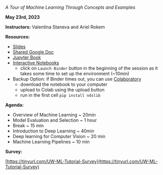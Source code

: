 *A Tour of Machine Learning Through Concepts and Examples*

**May 23rd, 2023**

**Instructors:** Valentina Staneva and Ariel Rokem

**Resources:**
* [Slides](https://docs.google.com/presentation/d/1b4pvtfHXd6AQQsUHZB14PRb4ooDwBbukYZ88kK8L62A/edit?usp=sharing)
* [Shared Google Doc](https://docs.google.com/document/d/10rm8SKDhO0dpH8m05eOcmdgmomOsWwoYv1BBpz7p0F4/edit?usp=sharing)
* [Jupyter Book](https://neuroimaging-data-science.org/content/007-ml/001-core-concepts.html)
* [Interactive Notebooks]([https://github.com/arokem/binder-nds](https://mybinder.org/v2/gh/arokem/binder-nds/master))
  * click on `Launch Binder` button in the beginning of the session as it takes some time to set up the environment (~10min)
* Backup Option: if Binder times out, you can use [Colaboratory](https://colab.research.google.com/)
  * download the notebook to your computer
  * upload to Colab using the upload button
  * run in the first cell `pip install ndslib`

**Agenda:**

* Overview of Machine Learning ~ 20min
* Model Evaluation and Selection ~ 1 hour
* Break ~ 15 min
* Introduction to Deep Learning ~ 40min
* Deep learning for Computer Vision ~ 20 min
* Machine Learning Pipelines ~ 10 min

**Survey:**

[https://tinyurl.com/UW-ML-Tutorial-Survey](https://tinyurl.com/UW-ML-Tutorial-Survey)
